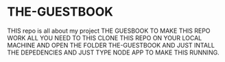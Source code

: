 # THE-GUESTBOOK
THIS repo is all about my project THE GUESBOOK
TO MAKE THIS REPO WORK ALL YOU NEED TO THIS CLONE THIS REPO ON YOUR LOCAL MACHINE AND OPEN THE FOLDER THE-GUESTBOOK AND JUST INTALL THE DEPEDENCIES AND JUST TYPE NODE APP TO MAKE THIS RUNNING. 
